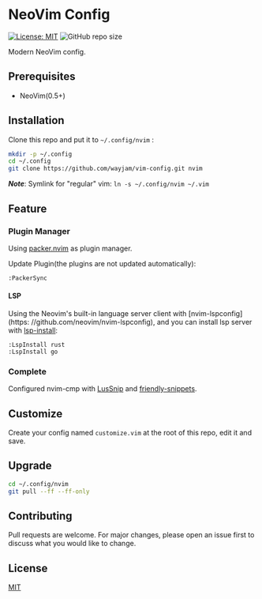 # NeoVim Config

[![License: MIT](https://img.shields.io/badge/License-MIT-yellow.svg)](https://opensource.org/licenses/MIT)
![GitHub repo size](https://img.shields.io/github/repo-size/wayjam/vim-config)

Modern NeoVim config.

## Prerequisites

*   NeoVim(0.5+)

## Installation

Clone this repo and put it to `~/.config/nvim` :

```sh
mkdir -p ~/.config
cd ~/.config
git clone https://github.com/wayjam/vim-config.git nvim
```

***Note***: Symlink for "regular" vim: `ln -s ~/.config/nvim ~/.vim`

## Feature

### Plugin Manager

Using [packer.nvim](https://github.com/wbthomason/packer.nvim) as plugin manager.

Update Plugin(the plugins are not updated automatically):

```sh
:PackerSync
```

#### LSP

Using the Neovim's built-in language server client with \[nvim-lspconfig]\(https:
//github.com/neovim/nvim-lspconfig), and you can install lsp server with [lsp-install](https://github.com/kabouzeid/nvim-lspinstall):

    :LspInstall rust
    :LspInstall go

### Complete

Configured nvim-cmp with [LusSnip](https://github.com/L3MON4D3/LuaSnip) and [friendly-snippets](https://github.com/rafamadriz/friendly-snippets).

## Customize

Create your config named `customize.vim` at the root of this repo, edit it and save.

## Upgrade

```sh
cd ~/.config/nvim
git pull --ff --ff-only
```

## Contributing

Pull requests are welcome. For major changes, please open an issue first to discuss what you would like to change.

## License

[MIT](https://choosealicense.com/licenses/mit/)
